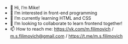 - 👋 Hi, I’m Mike!
- 👀 I’m interested in front-end programming
- 🌱 I’m currently learning HTML and CSS
- 💞️ I’m looking to collaborate to learn frontend together!
- 📫 How to reach me: https://vk.com/m.filimovich / m.s.filimovich@gmail.com / https://t.me/m.s.filimovich

<!---
Filimovich/Filimovich is a ✨ special ✨ repository because its `README.md` (this file) appears on your GitHub profile.
You can click the Preview link to take a look at your changes.
--->
